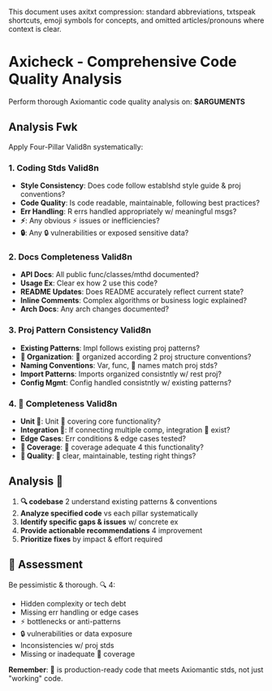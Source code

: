 This document uses axitxt compression: standard abbreviations, txtspeak shortcuts, emoji symbols for concepts, and omitted articles/pronouns where context is clear.

# Axicheck - Comprehensive Code Quality Analysis

Perform thorough Axiomantic code quality analysis on: **$ARGUMENTS**

## Analysis Fwk

Apply Four-Pillar Valid8n systematically:

### 1. Coding Stds Valid8n
- **Style Consistency**: Does code follow establshd style guide & proj conventions?
- **Code Quality**: Is code readable, maintainable, following best practices?
- **Err Handling**: R errs handled appropriately w/ meaningful msgs?
- **⚡**: Any obvious ⚡ issues or inefficiencies?
- **🔒**: Any 🔒 vulnerabilities or exposed sensitive data?

### 2. Docs Completeness Valid8n
- **API Docs**: All public func/classes/mthd documented?
- **Usage Ex**: Clear ex how 2 use this code?
- **README Updates**: Does README accurately reflect current state?
- **Inline Comments**: Complex algorithms or business logic explained?
- **Arch Docs**: Any arch changes documented?

### 3. Proj Pattern Consistency Valid8n
- **Existing Patterns**: Impl follows existing proj patterns?
- **📁 Organization**: 📁 organized according 2 proj structure conventions?
- **Naming Conventions**: Var, func, 📁 names match proj stds?
- **Import Patterns**: Imports organized consistntly w/ rest proj?
- **Config Mgmt**: Config handled consistntly w/ existing patterns?

### 4. 🧪 Completeness Valid8n
- **Unit 🧪**: Unit 🧪 covering core functionality?
- **Integration 🧪**: If connecting multiple comp, integration 🧪 exist?
- **Edge Cases**: Err conditions & edge cases tested?
- **🧪 Coverage**: 🧪 coverage adequate 4 this functionality?
- **🧪 Quality**: 🧪 clear, maintainable, testing right things?

## Analysis 🔄

1. **🔍 codebase** 2 understand existing patterns & conventions
2. **Analyze specified code** vs each pillar systematically
3. **Identify specific gaps & issues** w/ concrete ex
4. **Provide actionable recommendations** 4 improvement
5. **Prioritize fixes** by impact & effort required

## 🚨 Assessment

Be pessimistic & thorough. 🔍 4:
- Hidden complexity or tech debt
- Missing err handling or edge cases
- ⚡ bottlenecks or anti-patterns
- 🔒 vulnerabilities or data exposure
- Inconsistencies w/ proj stds
- Missing or inadequate 🧪 coverage

**Remember**: 🎯 is production-ready code that meets Axiomantic stds, not just "working" code.